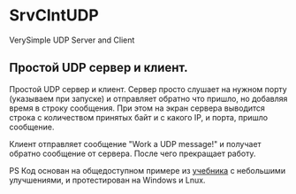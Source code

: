 # SrvClntUDP
VerySimple UDP Server and Client

## Простой UDP сервер и клиент. 

Простой UDP сервер и клиент.
Сервер просто слушает на нужном порту (указываем при запуске) и отправляет обратно что пришло, но добавляя время в строку сообщения.
 При этом на экран сервера выводится строка с количеством принятых байт и с какого IP, и порта, пришло сообщение.

Клиент отправляет сообщение "Work a UDP message!" и получает обратно сообщение от сервера. После чего прекращает работу.

PS Код основан на общедоступном примере из [учебника](https://www.golinuxcloud.com/golang-udp-server-client/) с небольшими улучшениями, и протестирован на Windows и Lnux.
